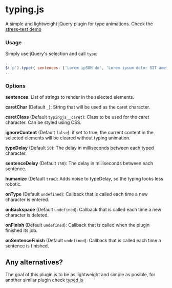 # typing.js

A simple and lightweight jQuery plugin for type animations. Check the [stress-test demo](http://codepen.io/DanielRS/pen/jbjoZN)

### Usage

Simply use jQuery's selection and call `type`:

```javascript
...
$('p').type({ sentences: ['Lorem ipSOM do', 'Lorem ipsum dolor SIT amet', 'Lorem ipsum dolor sit amet']});
...
```

### Options

**sentences**: List of strings to render in the selected elements.

**caretChar** (Default `_`): String that will be used as the caret character.

**caretClass** (Default `typingjs__caret`): Class to be used for the caret character. Can be styled using CSS.

**ignoreContent** (Default `false`): if set to true, the current content in the selected elements will be cleared without typing animation.

**typeDelay** (Default `50`): The delay in milliseconds between each typed character.

**sentenceDelay** (Default `750`): The delay in milliseconds between each sentence.

**humanize** (Default `true`): Adds noise to typeDelay, so the typing looks less robotic.

**onType** (Default `undefined`): Callback that is called each time a new character is entered.

**onBackspace** (Default `undefined`): Callback that is called each time a new character is deleted.

**onFinish** (Default `undefined`): Callback that is called when the plugin finished its job.

**onSentenceFinish** (Default `undefined`): Callback that is called each time a sentence is finished.

## Any alternatives?

The goal of this plugin is to be as lightweight and simple as posible, for another similar plugin check [typed.js](https://github.com/mattboldt/typed.js/)
